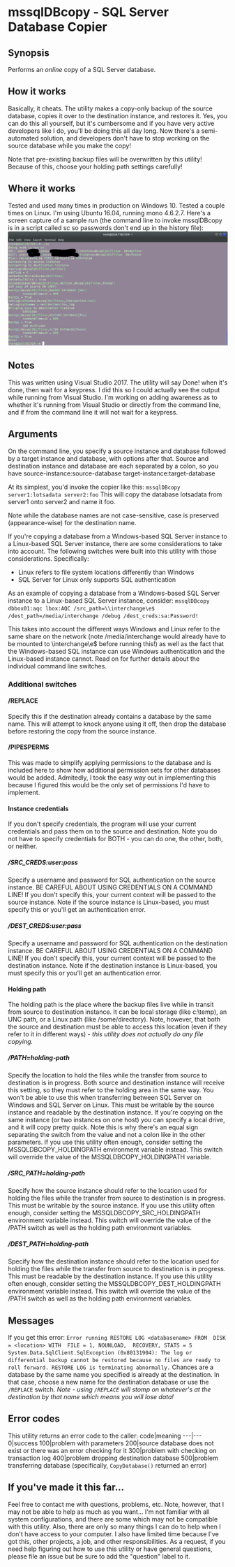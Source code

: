 ﻿# mssqlDBcopy - SQL Server Database Copier


## Synopsis
Performs an *online* copy of a SQL Server database.

## How it works
Basically, it cheats.  The utility makes a copy-only backup of the source database, copies it over to the destination instance, and restores it.  Yes, you can do this all yourself, but it's cumbersome and if you have very active developers like I do, you'll be doing this all day long.  Now there's a semi-automated solution, and developers don't have to stop working on the source database while you make the copy!

Note that pre-existing backup files will be overwritten by this utility!  Because of this, choose your holding path settings carefully!

## Where it works
Tested and used many times in production on Windows 10.
Tested a couple times on Linux.  I'm using Ubuntu 16.04, running mono 4.6.2.7.  Here's a screen capture of a sample run (the command line to invoke mssqlDBcopy is in a script called sc so passwords don't end up in the history file):
![An example of mssqlDBcopy running on Linux](https://raw.githubusercontent.com/ometecuhtli2001/mssqlDBcopy/master/mssqlDBcopy/images/mssqlDBcopy%20on%20Linux.png)

## Notes
This was written using Visual Studio 2017.
The utility will say Done! when it's done, then wait for a keypress.  I did this so I could actually see the output while running from Visual Studio.  I'm working on adding awareness as to whether it's running from Visual Studio or directly from the command line, and if from the command line it will not wait for a keypress.

## Arguments
On the command line, you specify a source instance and database followed by a target instance and database, with options after that.  Source and destination instance and database are each separated by a colon, so you have source-instance:source-database target-instance:target-database

At its simplest, you'd invoke the copier like this: `mssqlDBcopy server1:lotsadata server2:foo`  This will copy the database lotsadata from server1 onto server2 and name it foo.

Note while the database names are not case-sensitive, case is preserved (appearance-wise) for the destination name.

If you're copying a database from a Windows-based SQL Server instance to a Linux-based SQL Server instance, there are some considerations to take into account.  The following switches were built into this utility with those considerations.  Specifically:
* Linux refers to file system locations differently than Windows
* SQL Server for Linux only supports SQL authentication

As an example of copying a database from a Windows-based SQL Server instance to a Linux-based SQL Server instance, consider:
`mssqlDBcopy dbbox01:aqc lbox:AQC /src_path=\\interchange\e$  /dest_path=/media/interchange /debug /dest_creds:sa:Password!`

This takes into account the different ways Windows and Linux refer to the same share on the network (note /media/interchange would already have to be mounted to \\interchange\e$ before running this!) as well as the fact that the Windows-based SQL instance can use Windows authentication and the Linux-based instance cannot.  Read on for further details about the individual command line switches.

### Additional switches
#### /REPLACE
Specify this if the destination already contains a database by the same name.  This will attempt to knock anyone using it off, then drop the database before restoring the copy from the source instance.

#### /PIPESPERMS
This was made to simplify applying permissions to the database and is included here to show how additional permission sets for other databases would be added.  Admitedly, I took the easy way out in implementing this because I figured this would be the only set of permissions I'd have to implement.

#### Instance credentials
If you don't specify credentials, the program will use your current credentials and pass them on to the source and destination.  Note you do not have to specify credentials for BOTH - you can do one, the other, both, or neither.

##### /SRC_CREDS:user:pass
Specify a username and password for SQL authentication on the source instance.  BE CAREFUL ABOUT USING CREDENTIALS ON A COMMAND LINE!  If you don't specify this, your current context will be passed to the source instance.  Note if the source instance is Linux-based, you must specify this or you'll get an authentication error.

##### /DEST_CREDS:user:pass
Specify a username and password for SQL authentication on the destination instance.  BE CAREFUL ABOUT USING CREDENTIALS ON A COMMAND LINE! If you don't specify this, your current context will be passed to the destination instance.  Note if the destination instance is Linux-based, you must specify this or you'll get an authentication error.

#### Holding path
The holding path is the place where the backup files live while in transit from source to destination instance.  It can be local storage (like c:\temp), an UNC path, or a Linux path (like /some/directory). Note, however, that both the source and destination must be able to access this location (even if they refer to it in different ways) - *this utility does not actually do any file copying.*

##### /PATH=holding-path
Specify the location to hold the files while the transfer from source to destination is in progress.  Both source and destination instance will receive this setting, so they must refer to the holding area in the same way.  You won't be able to use this when transferring between SQL Server on Windows and SQL Server on Linux.  This must be writable by the source instance and readable by the destination instance.  If you're copying on the same instance (or two instances on one host) you can specify a local drive, and it will copy pretty quick.  Note this is why there's an equal sign separating the switch from the value and not a colon like in the other parameters.  If you use this utility often enough, consider setting the MSSQLDBCOPY_HOLDINGPATH environment variable instead.  This switch will override the value of the MSSQLDBCOPY_HOLDINGPATH variable.

##### /SRC_PATH=holding-path
Specify how the source instance should refer to the location used for holding the files while the transfer from source to destination is in progress.  This must be writable by the source instance. If you use this utility often enough, consider setting the MSSQLDBCOPY_SRC_HOLDINGPATH environment variable instead.  This switch will override the value of the /PATH switch as well as the holding path environment variables.

##### /DEST_PATH=holding-path
Specify how the destination instance should refer to the location used for holding the files while the transfer from source to destination is in progress.  This must be readable by the destination instance. If you use this utility often enough, consider setting the MSSQLDBCOPY_DEST_HOLDINGPATH environment variable instead.  This switch will override the value of the /PATH switch as well as the holding path environment variables.

## Messages
If you get this error:
`Error running RESTORE LOG <databasename> FROM  DISK = <location> WITH  FILE = 1, NOUNLOAD,  RECOVERY, STATS = 5
System.Data.SqlClient.SqlException (0x80131904): The log or differential backup cannot be restored because no files are ready to roll forward.
RESTORE LOG is terminating abnormally.`
Chances are a database by the same name you specified is already at the destination.  In that case, choose a new name for the destination database or use the `/REPLACE` switch.  *Note - using `/REPLACE` will stomp on whatever's at the destination by that name which means you will lose data!*

## Error codes
This utility returns an error code to the caller:
code|meaning
---|---
0|success
100|problem with parameters
200|source database does not exist or there was an error checking for it
300|problem with checking on transaction log
400|problem dropping destination database
500|problem transferring database (specifically, `CopyDatabase()` returned an error)

## If you've made it this far...
Feel free to contact me with questions, problems, etc.  Note, however, that I may not be able to help as much as you want...  I'm not familiar with all system configurations, and there are some which may not be compatible with this utility.  Also, there are only so many things I can do to help when I don't have access to your computer.  I also have limited time because I've got this, other projects, a job, and other responsibilities.  As a request, if you need help figuring out how to use this utility or have general questions, please file an issue but be sure to add the "question" label to it.
